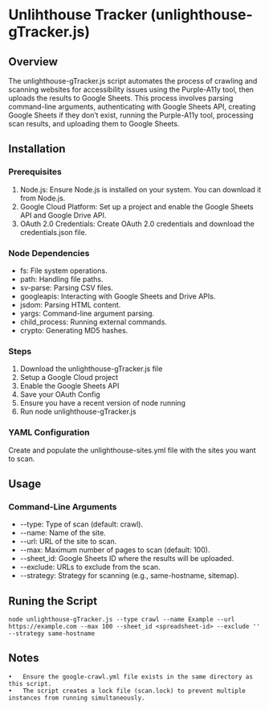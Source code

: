 # Unlihthouse Tracker (unlighthouse-gTracker.js)

## Overview

The unlighthouse-gTracker.js script automates the process of crawling and scanning websites for accessibility issues using the Purple-A11y tool, then uploads the results to Google Sheets. This process involves parsing command-line arguments, authenticating with Google Sheets API, creating Google Sheets if they don’t exist, running the Purple-A11y tool, processing scan results, and uploading them to Google Sheets.

## Installation

### Prerequisites

1. Node.js: Ensure Node.js is installed on your system. You can download it from Node.js.
1. Google Cloud Platform: Set up a project and enable the Google Sheets API and Google Drive API.
1. OAuth 2.0 Credentials: Create OAuth 2.0 credentials and download the credentials.json file.

### Node Dependencies

* fs: File system operations.
* path: Handling file paths.
* sv-parse: Parsing CSV files.
* googleapis: Interacting with Google Sheets and Drive APIs.
* jsdom: Parsing HTML content.
* yargs: Command-line argument parsing.
* child_process: Running external commands.
* crypto: Generating MD5 hashes.

### Steps

1. Download the unlighthouse-gTracker.js file
1. Setup a Google Cloud project
1. Enable the Google Sheets API
1. Save your OAuth Config
1. Ensure you have a recent version of node running
1. Run node unlighthouse-gTracker.js

### YAML Configuration

Create and populate the unlighthouse-sites.yml file with the sites you want to scan.

## Usage

### Command-Line Arguments

* --type: Type of scan (default: crawl).
* --name: Name of the site.
* --url: URL of the site to scan.
* --max: Maximum number of pages to scan (default: 100).
* --sheet_id: Google Sheets ID where the results will be uploaded.
* --exclude: URLs to exclude from the scan.
* --strategy: Strategy for scanning (e.g., same-hostname, sitemap).

## Runing the Script
`node unlighthouse-gTracker.js --type crawl --name Example --url https://example.com --max 100 --sheet_id <spreadsheet-id> --exclude '' --strategy same-hostname`

## Notes

	•	Ensure the google-crawl.yml file exists in the same directory as this script.
	•	The script creates a lock file (scan.lock) to prevent multiple instances from running simultaneously.
